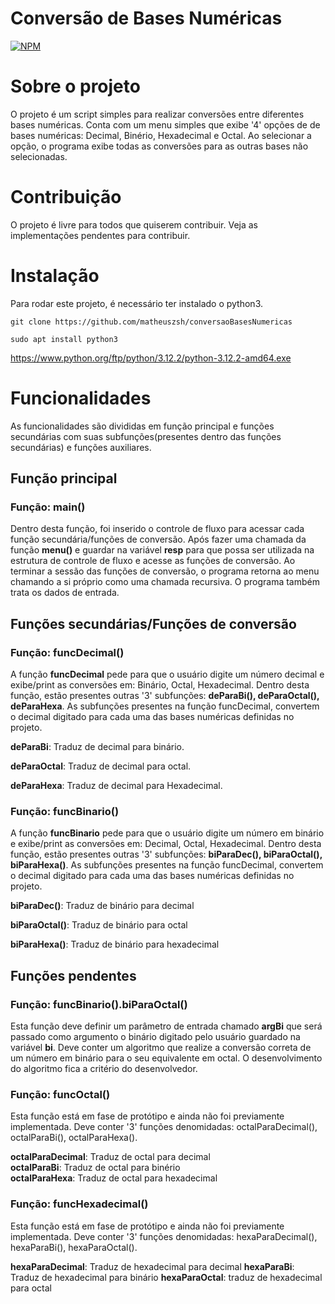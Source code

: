 # Conversão de Bases Numéricas
[![NPM](https://img.shields.io/badge/LICENSE-MIT-MIT
)](https://github.com/matheuszsh/conversaoBasesNumericas/blob/main/LICENSE)

# Sobre o projeto

O projeto é um script simples para realizar conversões entre diferentes bases numéricas. Conta com um menu simples que exibe '4' opções de de bases numéricas: Decimal, Binério, Hexadecimal e Octal. Ao selecionar a opção, o programa exibe todas as conversões para as outras bases não selecionadas.

# Contribuição

O projeto é livre para todos que quiserem contribuir. Veja as implementações pendentes para contribuir.

# Instalação

Para rodar este projeto, é necessário ter instalado o python3.

  `git clone https://github.com/matheuszsh/conversaoBasesNumericas`
  
  `sudo apt install python3`

  https://www.python.org/ftp/python/3.12.2/python-3.12.2-amd64.exe

# Funcionalidades

As funcionalidades são divididas em função principal e funções secundárias com suas subfunções(presentes dentro das funções secundárias) e funções auxiliares.

## Função principal

### Função: main()

Dentro desta função, foi inserido o controle de fluxo para acessar cada função secundária/funções de conversão. Após fazer uma chamada da função **menu()** e guardar na variável **resp** para que possa ser utilizada na estrutura de controle de fluxo e acesse as funções de conversão. Ao terminar a sessão das funções de conversão, o programa retorna ao menu chamando a si próprio como uma chamada recursiva. O programa também trata os dados de entrada.

## Funções secundárias/Funções de conversão

### Função: funcDecimal()

A função **funcDecimal** pede para que o usuário digite um número decimal e exibe/print as conversões em: Binário, Octal, Hexadecimal. Dentro desta função, estão presentes outras '3' subfunções: **deParaBi(), deParaOctal(), deParaHexa**. As subfunções presentes na função funcDecimal, convertem o decimal digitado para cada uma das bases numéricas definidas no projeto.

**deParaBi**: Traduz de decimal para binário.  
  
**deParaOctal**: Traduz de decimal para octal.  
  
**deParaHexa**: Traduz de decimal para Hexadecimal.  

### Função: funcBinario()

A função **funcBinario** pede para que o usuário digite um número em binário e exibe/print as conversões em: Decimal, Octal, Hexadecimal. Dentro desta função, estão presentes outras '3' subfunções: **biParaDec(), biParaOctal(), biParaHexa()**. As subfunções presentes na função funcDecimal, convertem o decimal digitado para cada uma das bases numéricas definidas no projeto.

**biParaDec()**: Traduz de binário para decimal  
  
**biParaOctal()**: Traduz de binário para octal  
  
**biParaHexa()**: Traduz de binário para hexadecimal  
  
## Funções pendentes

### Função: funcBinario().biParaOctal()

Esta função deve definir um parâmetro de entrada chamado **argBi** que será passado como argumento o binário digitado pelo usuário guardado na variável **bi**. Deve conter um algoritmo que realize a conversão correta de um número em binário para o seu equivalente em octal. O desenvolvimento do algoritmo fica a critério do desenvolvedor.

### Função: funcOctal()

Esta função está em fase de protótipo e ainda não foi previamente implementada. Deve conter '3' funções denomidadas: octalParaDecimal(), octalParaBi(), octalParaHexa().

**octalParaDecimal**: Traduz de octal para decimal  
**octalParaBi**: Traduz de octal para binério  
**octalParaHexa**: Traduz de octal para hexadecimal  

### Função: funcHexadecimal()

Esta função está em fase de protótipo e ainda não foi previamente implementada. Deve conter '3' funções denomidadas: hexaParaDecimal(), hexaParaBi(), hexaParaOctal().

**hexaParaDecimal**: Traduz de hexadecimal para decimal
**hexaParaBi**: Traduz de hexadecimal para binário
**hexaParaOctal**: traduz de hexadecimal para octal
